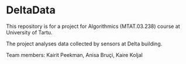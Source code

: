 # DeltaData

This repository is for a project for Algorithmics (MTAT.03.238) course at University of Tartu.

The project analyses data collected by sensors at Delta building.

Team members: Kairit Peekman, Anisa Bruçi, Kaire Koljal


